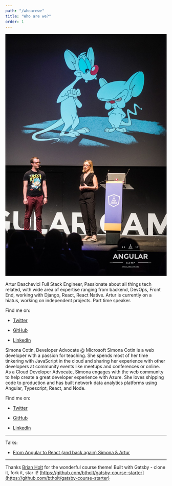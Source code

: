 ```yaml
---
path: "/whoarewe"
title: "Who are we?"
order: 1
---
```


![Simona&Artur](./images/Simona&Artur.jpg)

Artur Daschevici Full Stack Engineer, Passionate about all things tech related, with wide area of expertise ranging from backend, DevOps, Front End, working with Django, React, React Native.
Artur is currently on a hiatus, working on independent projects. Part time speaker.

Find me on:

- [Twitter](https://twitter.com/arty_das)

- [GitHub](https://github.com/adaschevici)

- [LinkedIn](https://www.linkedin.com/in/artur-daschevici-b5404815/)

Simona Cotin, Developer Advocate @ Microsoft
Simona Cotin is a web developer with a passion for teaching. She spends most of her time tinkering with JavaScript in the cloud and sharing her experience with other developers at community events like meetups and conferences or online. As a Cloud Developer Advocate, Simona engages with the web community to help create a great developer experience with Azure. She loves shipping code to production and has built network data analytics platforms using Angular, Typescript, React, and Node.

Find me on:

- [Twitter](https://twitter.com/simona_cotin)

- [GitHub](https://github.com/simonaco)

- [LinkedIn](https://www.linkedin.com/in/simona-cotin-2ba8747/)

---

Talks:
- [From Angular to React (and back again) Simona & Artur](https://www.youtube.com/watch?v=0n0qFcnLLnQ)

---

Thanks [Brian Holt](https://twitter.com/holtbt) for the wonderful course theme! Built with Gatsby - clone it, fork it, star it! [https://github.com/btholt/gatsby-course-starter](https://github.com/btholt/gatsby-course-starter)

